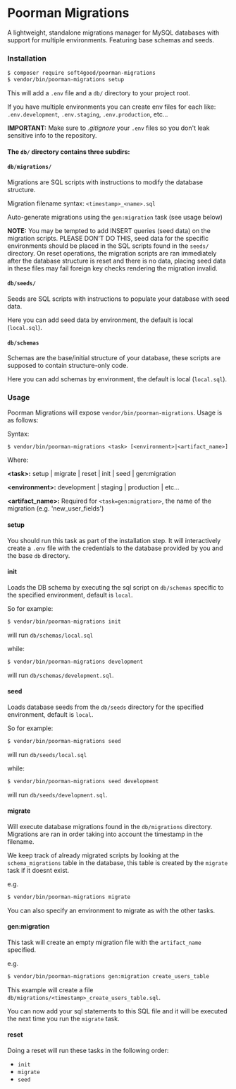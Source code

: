# Poorman Migrations

A lightweight, standalone migrations manager for MySQL databases with support for multiple environments. Featuring base schemas and seeds.

### Installation

```bash
$ composer require soft4good/poorman-migrations
$ vendor/bin/poorman-migrations setup
```

This will add a `.env` file and a `db/` directory to your project root.

If you have multiple environments you can create env files for each like: `.env.development`, `.env.staging`, `.env.production`, etc...

**IMPORTANT:** Make sure to _.gitignore_ your `.env` files so you don't leak sensitive info to the repository.

#### The `db/` directory contains three subdirs:

#### `db/migrations/` 
  
Migrations are SQL scripts with instructions to modify the database structure.

Migration filename syntax: `<timestamp>_<name>.sql`

Auto-generate migrations using the `gen:migration` task (see usage below)

**NOTE:** You may be tempted to add INSERT queries (seed data) on the migration scripts. PLEASE DON'T DO THIS, seed data for the specific environments should be placed in the SQL scripts found in the `seeds/` directory.
On reset operations, the migration scripts are ran immediately after the database structure is reset and there is no data, placing seed data in these files may fail foreign key checks rendering the migration invalid.

#### `db/seeds/` 

Seeds are SQL scripts with instructions to populate your database with seed data.

Here you can add seed data by environment, the default is local (`local.sql`).

#### `db/schemas`

Schemas are the base/initial structure of your database, these scripts are supposed to contain structure-only code.

Here you can add schemas by environment, the default is local (`local.sql`).

### Usage

Poorman Migrations will expose `vendor/bin/poorman-migrations`. Usage is as follows:

Syntax:
```
$ vendor/bin/poorman-migrations <task> [<environment>|<artifact_name>]
```
Where:

**\<task\>:** setup | migrate | reset | init | seed | gen:migration

**\<environment\>:** development | staging | production | etc...

**\<artifact_name\>:** Required for `<task=gen:migration>`, the name of the migration (e.g. 'new_user_fields')

#### setup

You should run this task as part of the installation step. It will interactively create a `.env` file with the credentials to the database provided by you and the base `db` directory.

#### init

Loads the DB schema by executing the sql script on `db/schemas` specific to the specified environment, default is `local`.

So for example: 

```bash
$ vendor/bin/poorman-migrations init
```

will run `db/schemas/local.sql` 

while:
```bash
$ vendor/bin/poorman-migrations development
```

will run `db/schemas/development.sql`.

#### seed

Loads database seeds from the `db/seeds` directory for the specified environment, default is `local`.

So for example: 

```bash
$ vendor/bin/poorman-migrations seed
```

will run `db/seeds/local.sql` 

while:
```bash
$ vendor/bin/poorman-migrations seed development
```

will run `db/seeds/development.sql`.

#### migrate

Will execute database migrations found in the `db/migrations` directory. Migrations are ran in order taking into account the timestamp in the filename. 

We keep track of already migrated scripts by looking at the `schema_migrations` table in the database, this table is created by the `migrate` task if it doesnt exist.

e.g.
```bash
$ vendor/bin/poorman-migrations migrate
```

You can also specify an environment to migrate as with the other tasks.


#### gen:migration

This task will create an empty migration file with the `artifact_name` specified.

e.g.
```bash
$ vendor/bin/poorman-migrations gen:migration create_users_table
```

This example will create a file `db/migrations/<timestamp>_create_users_table.sql`.

You can now add your sql statements to this SQL file and it will be executed the next time you run the `migrate` task.

#### reset

Doing a reset will run these tasks in the following order:

* `init`
* `migrate`
* `seed`

